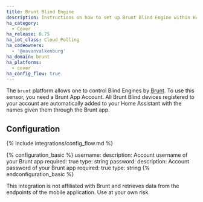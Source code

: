 ```yaml
---
title: Brunt Blind Engine
description: Instructions on how to set up Brunt Blind Engine within Home Assistant.
ha_category:
  - Cover
ha_release: 0.75
ha_iot_class: Cloud Polling
ha_codeowners:
  - '@eavanvalkenburg'
ha_domain: brunt
ha_platforms:
  - cover
ha_config_flow: true
---
```


The `brunt` platform allows one to control Blind Engines by [Brunt](https://www.brunt.co). To use this sensor, you need a Brunt App Account. All Brunt Blind devices registered to your account are automatically added to your Home Assistant with the names given them through the Brunt app.

## Configuration

{% include integrations/config_flow.md %}

{% configuration_basic %}
username:
  description: Account username of your Brunt app
  required: true
  type: string
password:
  description: Account password of your Brunt app
  required: true
  type: string
{% endconfiguration_basic %}

<div class='note warning'>
This integration is not affiliated with Brunt and retrieves data from the endpoints of the mobile application. Use at your own risk.
</div>
